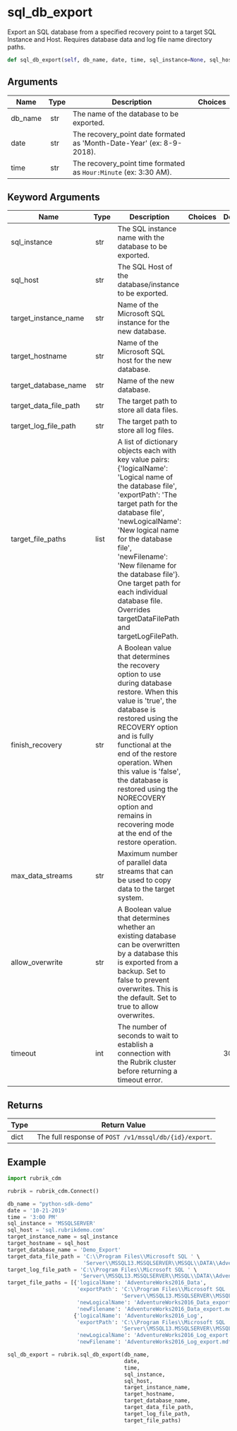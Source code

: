 # sql_db_export

Export an SQL database from a specified recovery point to a target SQL Instance and Host. Requires database data and log file name directory paths.

```py
def sql_db_export(self, db_name, date, time, sql_instance=None, sql_host=None, target_instance_name=None, target_hostname=None, target_database_name=None, target_data_file_path=None, target_log_file_path=None, target_file_paths=None, finish_recovery=True, max_data_streams=2, allow_overwrite=False, timeout=15):
```

## Arguments

| Name        | Type | Description                                                                 | Choices |
|-------------|------|-----------------------------------------------------------------------------|---------|
| db_name  | str | The name of the database to be exported. |  |
| date  | str | The recovery_point date formated as 'Month-Date-Year' (ex: 8-9-2018). |  |
| time  | str | The recovery_point time formated as `Hour:Minute` (ex: 3:30 AM). |  |

## Keyword Arguments

| Name        | Type | Description                                                                 | Choices | Default |
|-------------|------|-----------------------------------------------------------------------------|---------|---------|
| sql_instance  | str | The SQL instance name with the database to be exported. |  |  |
| sql_host  | str | The SQL Host of the database/instance to be exported. |  |  |
| target_instance_name  | str | Name of the Microsoft SQL instance for the new database. |  |  |
| target_hostname  | str | Name of the Microsoft SQL host for the new database. |  |  |
| target_database_name  | str | Name of the new database. |  |  |
| target_data_file_path  | str | The target path to store all data files. |  |  |
| target_log_file_path  | str | The target path to store all log files. |  |  |
| target_file_paths  | list | A list of dictionary objects each with key value pairs: {'logicalName': 'Logical name of the database file', 'exportPath': 'The target path for the database file', 'newLogicalName': 'New logical name for the database file', 'newFilename': 'New filename for the database file'}. One target path for each individual database file. Overrides targetDataFilePath and targetLogFilePath. |  |  |
| finish_recovery  | str | A Boolean value that determines the recovery option to use during database restore. When this value is 'true', the database is restored using the RECOVERY option and is fully functional at the end of the restore operation. When this value is 'false', the database is restored using the NORECOVERY option and remains in recovering mode at the end of the restore operation. |  |  |
| max_data_streams  | str | Maximum number of parallel data streams that can be used to copy data to the target system. |  |  |
| allow_overwrite  | str | A Boolean value that determines whether an existing database can be overwritten by a database this is exported from a backup. Set to false to prevent overwrites. This is the default. Set to true to allow overwrites. |  |  |
| timeout  | int | The number of seconds to wait to establish a connection with the Rubrik cluster before returning a timeout error.  |  | 30 |

## Returns

| Type | Return Value                                                                                  |
|------|-----------------------------------------------------------------------------------------------|
| dict | The full response of `POST /v1/mssql/db/{id}/export`. |



## Example

```py
import rubrik_cdm

rubrik = rubrik_cdm.Connect()

db_name = "python-sdk-demo"
date = '10-21-2019'
time = '3:00 PM'
sql_instance = 'MSSQLSERVER'
sql_host = 'sql.rubrikdemo.com'
target_instance_name = sql_instance
target_hostname = sql_host
target_database_name = 'Demo_Export'
target_data_file_path = 'C:\\Program Files\\Microsoft SQL ' \
                        'Server\\MSSQL13.MSSQLSERVER\\MSSQL\\DATA\\AdventureWorks2016_export'
target_log_file_path = 'C:\\Program Files\\Microsoft SQL ' \
                       'Server\\MSSQL13.MSSQLSERVER\\MSSQL\\DATA\\AdventureWorks2016_export'
target_file_paths = [{'logicalName': 'AdventureWorks2016_Data',
                      'exportPath': 'C:\\Program Files\\Microsoft SQL '
                                    'Server\\MSSQL13.MSSQLSERVER\\MSSQL\\DATA\\AdventureWorks2016_export',
                      'newLogicalName': 'AdventureWorks2016_Data_export',
                      'newFilename': 'AdventureWorks2016_Data_export.mdf'},
                     {'logicalName': 'AdventureWorks2016_Log',
                      'exportPath': 'C:\\Program Files\\Microsoft SQL '
                                    'Server\\MSSQL13.MSSQLSERVER\\MSSQL\\DATA\\AdventureWorks2016_export',
                      'newLogicalName': 'AdventureWorks2016_Log_export',
                      'newFilename': 'AdventureWorks2016_Log_export.mdf'}]

sql_db_export = rubrik.sql_db_export(db_name,
                                     date,
                                     time,
                                     sql_instance,
                                     sql_host,
                                     target_instance_name,
                                     target_hostname,
                                     target_database_name,
                                     target_data_file_path,
                                     target_log_file_path,
                                     target_file_paths)

```
